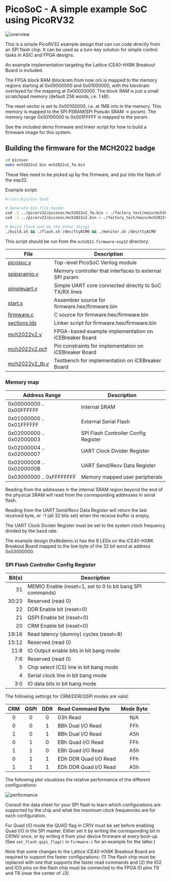 # PicoSoC - A simple example SoC using PicoRV32

![overview](overview.svg)

This is a simple PicoRV32 example design that can run code directly from an SPI
flash chip. It can be used as a turn-key solution for simple control tasks in
ASIC and FPGA designs.

An example implementation targeting the Lattice iCE40-HX8K Breakout Board is
included.

The FPGA block RAM (blockram from now on) is mapped to the memory regions starting at 0x00000000 and
0x01000000, with the blockram overlayed for the mapping at 0x00000000. The block RAM
is just a small scratchpad memory (default 256 words, i.e. 1 kB).

The reset vector is set to 0x00100000, i.e. at 1MB into in the memory.
This memory is mapped to the SPI PSRAM(SPI Pseudo SRAM -> psram).
The memory range 0x00100000 to 0x001FFFFF is mapped to the psram.

See the included demo firmware and linker script for how to build a firmware
image for this system.

## Building the firmware for the MCH2022 badge

```bash
cd picosoc
make mch2022v2.bin mch2022v2_fw.bin
```

These files need to be picked up by the firmware, and put into the flash of the esp32.

Example script:

```bash
#!/usr/bin/env bash

# Generate bin file header
xxd -i ../picorv32/picosoc/mch2022v2_fw.bin > ./factory_test/main/mch2022v2_fw.bin.h
xxd -i ../picorv32/picosoc/mch2022v2.bin > ./factory_test/main/mch2022v2.bin.h

# Build flash and do the other things
./build.sh && ./flash.sh /dev/ttyACM0 && ./monitor.sh /dev/ttyACM0
```

This script should be run from the `mch2022-firmware-esp32` directory.

| File                             | Description                                             |
| -------------------------------- | ------------------------------------------------------- |
| [picosoc.v](picosoc.v)           | Top-level PicoSoC Verilog module                        |
| [spipsramio.v](spimemio.v)       | Memory controller that interfaces to external SPI psram |
| [simpleuart.v](simpleuart.v)     | Simple UART core connected directly to SoC TX/RX lines  |
| [start.s](start.s)               | Assembler source for firmware.hex/firmware.bin          |
| [firmware.c](firmware.c)         | C source for firmware.hex/firmware.bin                  |
| [sections.lds](sections.lds)     | Linker script for firmware.hex/firmware.bin             |
| [mch2022v2.v](mch2022v2.v)       | FPGA-based example implementation on iCEBreaker Board   |
| [mch2022v2.pcf](mch2022v2.pcf)   | Pin constraints for implementation on iCEBreaker Board  |
| [mch2022v2_tb.v](mch2022v2_tb.v) | Testbench for implementation on iCEBreaker Board        |

### Memory map

| Address Range            | Description                          |
| ------------------------ | ------------------------------------ |
| 0x00000000 .. 0x00FFFFFF | Internal SRAM                        |
| 0x01000000 .. 0x01FFFFFF | External Serial Flash                |
| 0x02000000 .. 0x02000003 | SPI Flash Controller Config Register |
| 0x02000004 .. 0x02000007 | UART Clock Divider Register          |
| 0x02000008 .. 0x0200000B | UART Send/Recv Data Register         |
| 0x03000000 .. 0xFFFFFFFF | Memory mapped user peripherals       |

Reading from the addresses in the internal SRAM region beyond the end of the
physical SRAM will read from the corresponding addresses in serial flash.

Reading from the UART Send/Recv Data Register will return the last received
byte, or -1 (all 32 bits set) when the receive buffer is empty.

The UART Clock Divider Register must be set to the system clock frequency
divided by the baud rate.

The example design (hx8kdemo.v) has the 8 LEDs on the iCE40-HX8K Breakout Board
mapped to the low byte of the 32 bit word at address 0x03000000.

### SPI Flash Controller Config Register

| Bit(s) | Description                                               |
| -----: | --------------------------------------------------------- |
|     31 | MEMIO Enable (reset=1, set to 0 to bit bang SPI commands) |
|  30:23 | Reserved (read 0)                                         |
|     22 | DDR Enable bit (reset=0)                                  |
|     21 | QSPI Enable bit (reset=0)                                 |
|     20 | CRM Enable bit (reset=0)                                  |
|  19:16 | Read latency (dummy) cycles (reset=8)                     |
|  15:12 | Reserved (read 0)                                         |
|   11:8 | IO Output enable bits in bit bang mode                    |
|    7:6 | Reserved (read 0)                                         |
|      5 | Chip select (CS) line in bit bang mode                    |
|      4 | Serial clock line in bit bang mode                        |
|    3:0 | IO data bits in bit bang mode                             |

The following settings for CRM/DDR/QSPI modes are valid:

| CRM | QSPI | DDR | Read Command Byte     | Mode Byte |
| :-: | :--: | :-: | :-------------------- | :-------: |
|  0  |  0   |  0  | 03h Read              |    N/A    |
|  0  |  0   |  1  | BBh Dual I/O Read     |    FFh    |
|  1  |  0   |  1  | BBh Dual I/O Read     |    A5h    |
|  0  |  1   |  0  | EBh Quad I/O Read     |    FFh    |
|  1  |  1   |  0  | EBh Quad I/O Read     |    A5h    |
|  0  |  1   |  1  | EDh DDR Quad I/O Read |    FFh    |
|  1  |  1   |  1  | EDh DDR Quad I/O Read |    A5h    |

The following plot visualizes the relative performance of the different configurations:

![performance](performance.png)

Consult the data sheet for your SPI flash to learn which configurations are supported
by the chip and what the maximum clock frequencies are for each configuration.

For Quad I/O mode the QUAD flag in CR1V must be set before enabling Quad I/O in the
SPI master. Either set it by writing the corresponding bit in CR1NV once, or by writing
it from your device firmware at every boot-up. (See `set_flash_qspi_flag()` in
`firmware.c` for an example for the latter.)

Note that some changes to the Lattice iCE40-HX8K Breakout Board are required to support
the faster configurations: (1) The flash chip must be replaced with one that supports the
faster read commands and (2) the IO2 and IO3 pins on the flash chip must be connected to
the FPGA IO pins T9 and T8 (near the center of J3).
